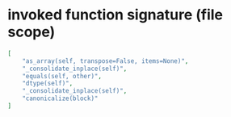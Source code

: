 # invoked function signature (file scope)

```json
[
    "as_array(self, transpose=False, items=None)",
    "_consolidate_inplace(self)",
    "equals(self, other)",
    "dtype(self)",
    "_consolidate_inplace(self)",
    "canonicalize(block)"
]
```
